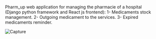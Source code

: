 Pharm_up web application for managing the pharmacie of a hospital (Django python framework and React js frontend): 
  1- Medicaments stock management.
  2- Outgoing medicament to the services.
  3- Expired medicaments reminder.

![Capture](https://user-images.githubusercontent.com/30577764/197238812-66103919-a768-402a-a1b3-e482de6661a3.PNG)
